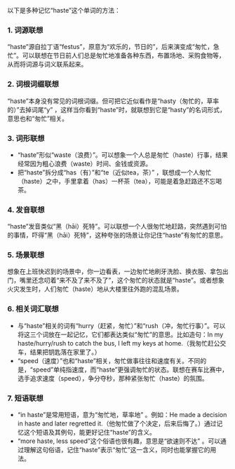 以下是多种记忆“haste”这个单词的方法：
### 1. 词源联想
“haste”源自拉丁语“festus”，原意为“欢乐的，节日的”，后来演变成“匆忙，急忙”。可以联想在节日前人们总是匆忙地准备各种东西，布置场地、采购食物等，从而将词源与词义联系起来。

### 2. 词根词缀联想
“haste”本身没有常见的词根词缀。但可把它近似看作是“hasty（匆忙的，草率的）”去掉词尾“y” ，这样当你看到“haste”时，就联想到它是“hasty”的名词形式，意思也和“匆忙”相关。 

### 3. 词形联想
 - “haste”形似“waste（浪费）”。可以想象一个人总是匆忙（haste）行事，结果经常因为粗心浪费（waste）时间、金钱或资源。
 - 把“haste”拆分成“has（有）”和“te（近似tea，茶）” ，联想成一个人匆忙（haste）之中，手里拿着（has）一杯茶（tea），可能是着急赶路还不忘喝茶。 

### 4. 发音联想
“haste”发音类似“黑（hāi）死特”。可以联想一个人很匆忙地赶路，突然遇到可怕的事情，吓得“黑（hāi）死特”，这种夸张的场景让你记住“haste”有匆忙的意思。 

### 5. 场景联想
想象在上班快迟到的场景中，你一边看表，一边匆忙地刷牙洗脸、换衣服、拿包出门，嘴里还念叨着“来不及了来不及了”，这个匆忙的状态就是“haste”。或者想象火灾发生时，人们匆忙（haste）地从大楼里往外跑的混乱场景。 

### 6. 相关词汇联想
 - 与“haste”相关的词有“hurry（赶紧，匆忙）”和“rush（冲，匆忙行事）”。可以将这三个词放在一起记忆，它们都表达类似“匆忙”的意思。比如造句：In my haste/hurry/rush to catch the bus, I left my keys at home.（我匆忙赶公交车，结果把钥匙落在家里了。）
 - “speed（速度）”也和“haste”相关，匆忙做事往往和速度有关。不同的是，“speed”单纯指速度，而“haste”更强调匆忙的状态。联想在赛车比赛中，选手追求速度（speed），争分夺秒，那种紧张匆忙（haste）的氛围。 

### 7. 短语联想
 - “in haste”是常用短语，意为“匆忙地，草率地” 。例如：He made a decision in haste and later regretted it.（他匆忙做了个决定，后来后悔了。）通过记忆这个短语及其例句，能更好记住“haste”的含义。 
 - “more haste, less speed”这个俗语也很有趣，意思是“欲速则不达” 。可以通过理解这句俗语，记住“haste”表示“匆忙”这一含义，同时也能掌握它的用法。 
